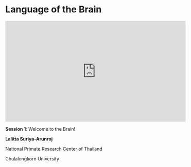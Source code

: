 # Language of the Brain

<iframe width="560" height="315" src="https://www.youtube.com/embed/Tv5F3UZLEjw" title="YouTube video player" frameborder="0" allow="accelerometer; autoplay; clipboard-write; encrypted-media; gyroscope; picture-in-picture; web-share" allowfullscreen></iframe>

**Session 1**: Welcome to the Brain!

**Lalitta Suriya-Arunroj**

National Primate Research Center of Thailand

Chulalongkorn University
